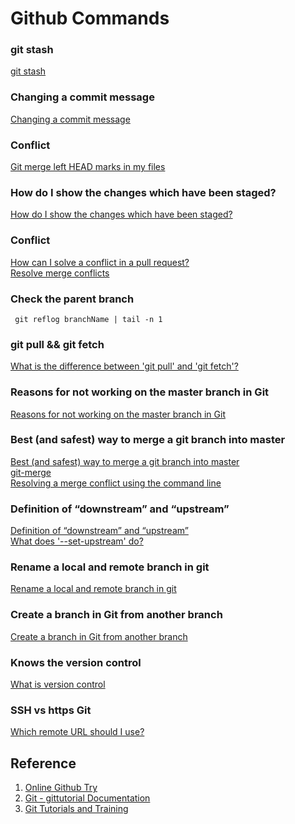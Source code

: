 # Github Commands
### git stash
[git stash](https://git-scm.com/docs/git-stash)

### Changing a commit message
[Changing a commit message](https://help.github.com/articles/changing-a-commit-message/)

### Conflict
[Git merge left HEAD marks in my files](https://stackoverflow.com/questions/10657315/git-merge-left-head-marks-in-my-files)

### How do I show the changes which have been staged?
[How do I show the changes which have been staged?](https://stackoverflow.com/questions/1587846/how-do-i-show-the-changes-which-have-been-staged)  


### Conflict
[How can I solve a conflict in a pull request?](https://community.atlassian.com/t5/Bitbucket-questions/How-can-I-solve-a-conflict-in-a-pull-request/qaq-p/577205)  
[Resolve merge conflicts](https://confluence.atlassian.com/bitbucket/resolve-merge-conflicts-704414003.html)

### Check the parent branch
```
 git reflog branchName | tail -n 1
```  


### git pull && git fetch
[What is the difference between 'git pull' and 'git fetch'?](https://stackoverflow.com/questions/292357/what-is-the-difference-between-git-pull-and-git-fetch)

### Reasons for not working on the master branch in Git
[Reasons for not working on the master branch in Git](https://stackoverflow.com/questions/5713563/reasons-for-not-working-on-the-master-branch-in-git)  


### Best (and safest) way to merge a git branch into master
[Best (and safest) way to merge a git branch into master](https://stackoverflow.com/questions/5601931/best-and-safest-way-to-merge-a-git-branch-into-master)  
[git-merge](https://git-scm.com/docs/git-merge)  
[Resolving a merge conflict using the command line](https://help.github.com/articles/resolving-a-merge-conflict-using-the-command-line/)  


### Definition of “downstream” and “upstream”
[Definition of “downstream” and “upstream”](https://stackoverflow.com/questions/2739376/definition-of-downstream-and-upstream)   
[What does '--set-upstream' do?](https://stackoverflow.com/questions/18031946/what-does-set-upstream-do)  



### Rename a local and remote branch in git
[Rename a local and remote branch in git](https://multiplestates.wordpress.com/2015/02/05/rename-a-local-and-remote-branch-in-git/)  


### Create a branch in Git from another branch
[Create a branch in Git from another branch](https://stackoverflow.com/questions/4470523/create-a-branch-in-git-from-another-branch)


### Knows the version control
[What is version control](https://www.atlassian.com/git/tutorials/what-is-version-control)

### SSH vs https Git
[Which remote URL should I use?](https://help.github.com/articles/which-remote-url-should-i-use/)   



## Reference
1. [Online Github Try](https://try.github.io/)
2. [Git - gittutorial Documentation](https://git-scm.com/docs/gittutorial)
3. [Git Tutorials and Training](https://www.atlassian.com/git/tutorials)
